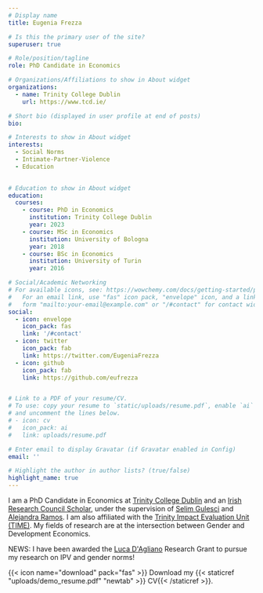 ```yaml
---
# Display name
title: Eugenia Frezza

# Is this the primary user of the site?
superuser: true

# Role/position/tagline
role: PhD Candidate in Economics

# Organizations/Affiliations to show in About widget
organizations:
  - name: Trinity College Dublin
    url: https://www.tcd.ie/

# Short bio (displayed in user profile at end of posts)
bio:

# Interests to show in About widget
interests:
  - Social Norms
  - Intimate-Partner-Violence
  - Education
  

# Education to show in About widget
education:
  courses:
    - course: PhD in Economics
      institution: Trinity College Dublin
      year: 2023
    - course: MSc in Economics 
      institution: University of Bologna
      year: 2018
    - course: BSc in Economics
      institution: University of Turin
      year: 2016

# Social/Academic Networking
# For available icons, see: https://wowchemy.com/docs/getting-started/page-builder/#icons
#   For an email link, use "fas" icon pack, "envelope" icon, and a link in the
#   form "mailto:your-email@example.com" or "/#contact" for contact widget.
social:
  - icon: envelope
    icon_pack: fas
    link: '/#contact'
  - icon: twitter
    icon_pack: fab
    link: https://twitter.com/EugeniaFrezza
  - icon: github
    icon_pack: fab
    link: https://github.com/eufrezza


# Link to a PDF of your resume/CV.
# To use: copy your resume to `static/uploads/resume.pdf`, enable `ai` icons in `params.toml`,
# and uncomment the lines below.
# - icon: cv
#   icon_pack: ai
#   link: uploads/resume.pdf

# Enter email to display Gravatar (if Gravatar enabled in Config)
email: ''

# Highlight the author in author lists? (true/false)
highlight_name: true
---
```


I am a PhD Candidate in Economics at [Trinity College Dublin](https://www.tcd.ie/Economics/) and an [Irish Research Council Scholar](https://research.ie/), under the supervision of [Selim Gulesci](https://sites.google.com/view/selimgulesci/home?authuser=0) and [Alejandra Ramos](https://sites.google.com/site/alejandraramosmoreno/). I am also affiliated with the [Trinity Impact Evaluation Unit (TIME)](https://www.tcd.ie/time/). My fields of research are at the intersection between Gender and Development Economics.

NEWS: I have been awarded the [Luca D'Agliano](https://www.fondazioneeinaudi.it/en/participate/scholarships) Research Grant to pursue my research on IPV and gender norms! 


{{< icon name="download" pack="fas" >}} Download my {{< staticref "uploads/demo_resume.pdf" "newtab" >}} CV{{< /staticref >}}.
